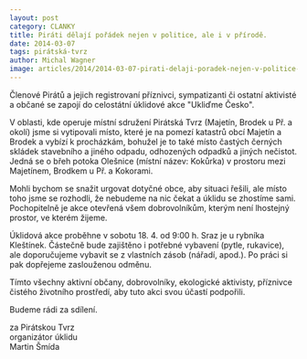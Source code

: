 ```yaml
---
layout: post
category: CLANKY
title: Piráti dělají pořádek nejen v politice, ale i v přírodě.
date: 2014-03-07
tags: pirátská-tvrz
author: Michal Wagner
image: articles/2014/2014-03-07-pirati-delaji-poradek-nejen-v-politice-ale-i-v-prirode.jpg   #751x422 pixelu
---
```

Členové Pirátů a jejich registrovaní příznivci, sympatizanti či ostatní aktivisté a občané se zapojí do celostátní úklidové akce "Ukliďme Česko".

V oblasti, kde operuje místní sdružení Pirátská Tvrz (Majetín, Brodek u Př. a okolí) jsme si vytipovali místo, které je na pomezí katastrů obcí Majetín a Brodek a vybízí k procházkám, bohužel je to také místo častých černých skládek stavebního a jiného odpadu, odhozených odpadků a jiných nečistot. Jedná se o břeh potoka Olešnice (místní název: Kokůrka) v prostoru mezi Majetínem, Brodkem u Př. a Kokorami.

Mohli bychom se snažit urgovat dotyčné obce, aby situaci řešili, ale místo toho jsme se rozhodli, že nebudeme na nic čekat a úklidu se zhostíme sami. Pochopitelně je akce otevřená všem dobrovolníkům, kterým není lhostejný prostor, ve kterém žijeme.

Úklidová akce proběhne v sobotu 18. 4. od 9:00 h. Sraz je u rybníka Kleštínek. Částečně bude zajištěno i potřebné vybavení (pytle, rukavice), ale doporučujeme vybavit se z vlastních zásob (nářadí, apod.). Po práci si pak dopřejeme zaslouženou odměnu.

Tímto všechny aktivní občany, dobrovolníky, ekologické aktivisty, příznivce čistého životního prostředí, aby tuto akci svou účastí podpořili.

Budeme rádi za sdílení.

za Pirátskou Tvrz  
organizátor úklidu  
Martin Šmída

